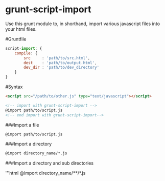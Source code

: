 grunt-script-import
===================

Use this grunt module to, in shorthand, import various javascript files into your html files.

#Gruntfile
```javascript
script-import: {
    compile: {
        src     : 'path/to/src.html', 
        dest    : 'path/to/output.html',
        dev_dir : 'path/to/dev_directory'
    }
}
```

#Syntax

```html
<script src="/path/to/other.js" type="text/javascript"></script>

<!-- import with grunt-script-import -->
@import path/to/script.js
<!-- end import with grunt-script-import-->
```

###Import a file

```html
@import path/to/script.js
```

###Import a directory

```html
@import directory_name/*.js
```

###Import a directory and sub directories

'''html
@import directory_name/**/*.js
```
